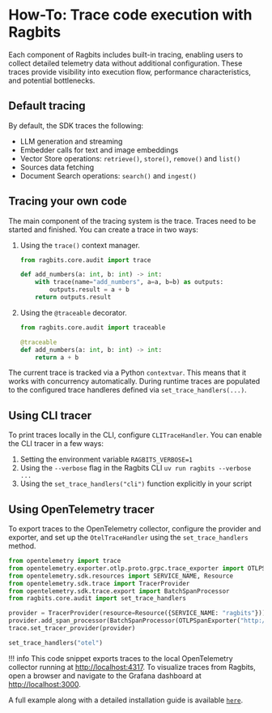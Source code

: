 # How-To: Trace code execution with Ragbits

Each component of Ragbits includes built-in tracing, enabling users to collect detailed telemetry data without additional configuration. These traces provide visibility into execution flow, performance characteristics, and potential bottlenecks.

## Default tracing

By default, the SDK traces the following:

- LLM generation and streaming
- Embedder calls for text and image embeddings
- Vector Store operations: `retrieve()`, `store()`, `remove()` and `list()`
- Sources data fetching
- Document Search operations: `search()` and `ingest()`

## Tracing your own code

The main component of the tracing system is the trace. Traces need to be started and finished. You can create a trace in two ways:

1. Using the `trace()` context manager.

    ```python
    from ragbits.core.audit import trace

    def add_numbers(a: int, b: int) -> int:
        with trace(name="add_numbers", a=a, b=b) as outputs:
            outputs.result = a + b
        return outputs.result
    ```

2. Using the `@traceable` decorator.

    ```python
    from ragbits.core.audit import traceable

    @traceable
    def add_numbers(a: int, b: int) -> int:
        return a + b
    ```

The current trace is tracked via a Python `contextvar`. This means that it works with concurrency automatically. During runtime traces are populated to the configured trace handleres defined via `set_trace_handlers(...)`.

## Using CLI tracer

To print traces locally in the CLI, configure `CLITraceHandler`. You can enable the CLI tracer in a few ways:

1. Setting the environment variable `RAGBITS_VERBOSE=1`
2. Using the `--verbose` flag in the Ragbits CLI `uv run ragbits --verbose ...`
3. Using the `set_trace_handlers("cli")` function explicitly in your script

## Using OpenTelemetry tracer

To export traces to the OpenTelemetry collector, configure the provider and exporter, and set up the `OtelTraceHandler` using the `set_trace_handlers` method.

```python
from opentelemetry import trace
from opentelemetry.exporter.otlp.proto.grpc.trace_exporter import OTLPSpanExporter
from opentelemetry.sdk.resources import SERVICE_NAME, Resource
from opentelemetry.sdk.trace import TracerProvider
from opentelemetry.sdk.trace.export import BatchSpanProcessor
from ragbits.core.audit import set_trace_handlers

provider = TracerProvider(resource=Resource({SERVICE_NAME: "ragbits"}))
provider.add_span_processor(BatchSpanProcessor(OTLPSpanExporter("http://localhost:4317", insecure=True)))
trace.set_tracer_provider(provider)

set_trace_handlers("otel")
```

!!! info
    This code snippet exports traces to the local OpenTelemetry collector running at <http://localhost:4317>. To visualize traces from Ragbits, open a browser and navigate to the Grafana dashboard at <http://localhost:3000>.

A full example along with a detailed installation guide is available [`here`](https://github.com/deepsense-ai/ragbits/blob/main/examples/document-search/otel.py).
